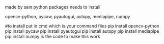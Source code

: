 made by sam 
python packages needs to install

opencv-python, 
pycaw, 
pyautogui, 
autopy, 
mediapipe, 
numpy

#to install put in cmd which is your command files pip install opencv-python
                                                   pip install pycaw
                                                   pip install pyautogui
                                                   pip install autopy
                                                   pip install mediapipe
                                                   pip install numpy
is the code to make this work
